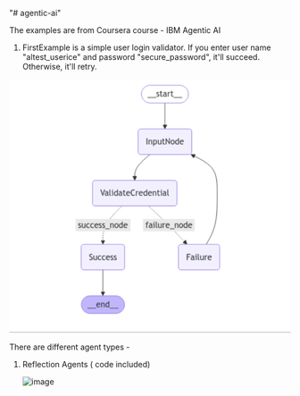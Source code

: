 "# agentic-ai" 

The examples are from Coursera course - IBM Agentic AI

1. FirstExample is a simple user login validator.
If you enter user name "altest_userice" and password "secure_password", it'll succeed. Otherwise, it'll retry.

![alt text](image.png)

There are different agent types -
1. Reflection Agents ( code included)

   <img width="383" height="296" alt="image" src="https://github.com/user-attachments/assets/c4d2a808-3175-4680-992b-bde6935fc829" />

